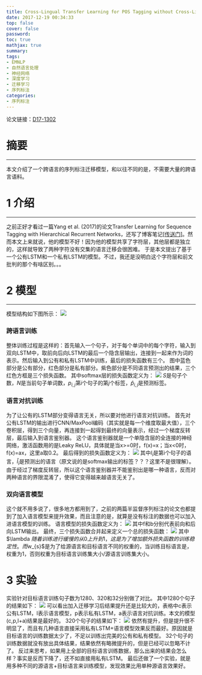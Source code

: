```yaml
---
title: Cross-Lingual Transfer Learning for POS Tagging without Cross-Lingual Resources
date: 2017-12-19 00:34:33
top: false
cover: false
password:
toc: true
mathjax: true
summary:
tags:
- EMNLP
- 自然语言处理
- 神经网络
- 深度学习
- 迁移学习
- 序列标注
categories:
- 序列标注
---
```

论文链接：[D17-1302](https://www.aclweb.org/anthology/D/D17/D17-1302.pdf)

# 摘要
---
本文介绍了一个跨语言的序列标注迁移模型，和以往不同的是，不需要大量的跨语言语料。

# 1 介绍
---
之前正好才看过一篇Yang et al. (2017)的论文Transfer Learning for Sequence Tagging with Hierarchical Recurrent Networks，还写了博客笔记[[传送门]](http://godweiyang.com/2017/11/13/ICLR17-1/)。然而本文上来就说，他的模型不好！因为他的模型共享了字符层，其他层都是独立的，这样就导致了两种字符没有交集的语言迁移会很困难。
于是本文提出了基于一个公有LSTM和一个私有LSTM的模型。不过，我还是没明白这个字符层和前文批判的那个有啥区别。。。

# 2 模型
---
模型结构如下图所示：
![](1.png)
### 跨语言训练
整体训练过程是这样的：首先输入一个句子，对于每个单词中的每个字符，输入到双向LSTM中，取前向后向LSTM的最后一个隐含层输出，连接到一起来作为词的表示。然后输入到公有和私有LSTM中训练，最后的损失函数有三个。
图中蓝色部分是公有部分，红色部分是私有部分。紫色部分是不同语言预测出的结果，三个红色方框是三个损失函数。
其中softmax层的损失函数定义为：
![](2.png)
$S$是句子个数，$N$是当前句子单词数，${p_{i,j}}$第$i$个句子的第$j$个标签，${\hat p_{i,j}}$是预测标签。
### 语言对抗训练
为了让公有的LSTM部分变得语言无关，所以要对他进行语言对抗训练。
首先对公有LSTM的输出进行CNN/MaxPool编码（其实就是每一个维度取最大值），三个卷积层，得到三个向量，再连接到一起得到最终的向量表示，经过一个梯度反转层，最后输入到语言鉴别器。
这个语言鉴别器就是一个单隐含层的全连接的神经网络，激活函数用的是Leaky ReLU，具体就是当x>=0时，f(x)=x；当x<0时，f(x)=ax，这里a取0.2。
最后得到的损失函数定义为：
![](3.png)
其中${l_{i}}$是第i个句子的语言，${\hat l_{i}}$是预测出的语言（原文说的是softmax输出的标签？？？这里不是很理解）。
由于经过了梯度反转层，所以这个语言鉴别器并不能鉴别出是哪一种语言，反而对两种语言的界限混淆了，使得它变得越来越语言无关了。
### 双向语言模型
这个就不用多说了，很多地方都用到了，之前的两篇半监督序列标注的论文也都提到了加入语言模型来提升效果，而且注意的是，就算是没有标注的数据也可以加入进语言模型的训练。
语言模型的损失函数定义为：
![](4.png)
其中f和b分别代表前向和后向LSTM输出。
最终，三个损失函数合并起来定义一个总的损失函数：
![](5.png)
其中$\lambda $随着训练进行缓慢的从0上升到1，这是为了增加额外损失函数的训练稳定性。
而$w_{s}$是为了给源语言和目标语言不同的权重的，当训练目标语言是，权重为1，否则权重为目标语言训练集大小/源语言训练集大小。

# 3 实验
实验针对目标语言训练句子数为1280、320和32分别做了对比。
其中1280个句子的结果如下：
![](6.png)
可以看出加入迁移学习后结果提升还是比较大的，表格中c表示公有LSTM，l表示语言模型，p表示私有LSTM，a表示语言对抗训练。本文的模型(c,p,l+a)结果是最好的。
320个句子的结果如下：
![](7.png)
依然有提升，但是提升很不明显了，而且有几种语言直接采用私有LSTM+语言模型效果反而最好。原因就是目标语言的训练数据太少了，不足以训练出完美的公有和私有模型。
32个句子的训练数据就没有放出具体结果，结果依然有略微提升的，但是已经可以忽略不计了。
反过来思考，如果用上全部的目标语言训练数据，那么出来的结果会怎么样？事实是反而下降了，还不如直接用私有LSTM。
最后还做了一个实验，就是用多种不同的源语言+目标语言来训练模型，发现效果比用单种源语言效果好。